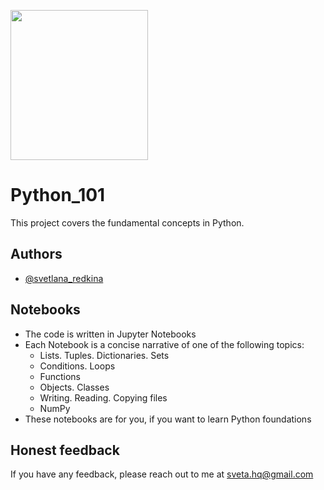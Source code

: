 <p>
    <img src="C:\Users\sveta\Desktop\Python for GitHub\Python Notebooks.png" width="220" height="240" />
</p>


# Python_101

This project covers the fundamental concepts in Python.
## Authors

- [@svetlana_redkina](https://github.com/SvetlanaRedkina)


## Notebooks

- The code is written in Jupyter Notebooks
- Each Notebook is a concise narrative of one of the following topics:
    * Lists. Tuples. Dictionaries. Sets
    * Conditions. Loops
    * Functions
    * Objects. Classes
    * Writing. Reading. Copying files
    * NumPy
- These notebooks are for you, if you want to learn Python foundations 

## Honest feedback

If you have any feedback, please reach out to me at sveta.hq@gmail.com

